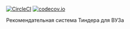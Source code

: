 [![CircleCI](https://circleci.com/gh/Amrion/McFlurry-Chocolate/tree/recommendations.svg?style=shield)](https://circleci.com/gh/Amrion/McFlurry-Chocolate/tree/recommendations)
[![codecov.io](https://codecov.io/gh/Amrion/McFlurry-Chocolate/coverage.svg?branch=recommendations)](https://codecov.io/gh/Amrion/McFlurry-Chocolate/branch/recommendations)

Рекомендательная система Тиндера для ВУЗа